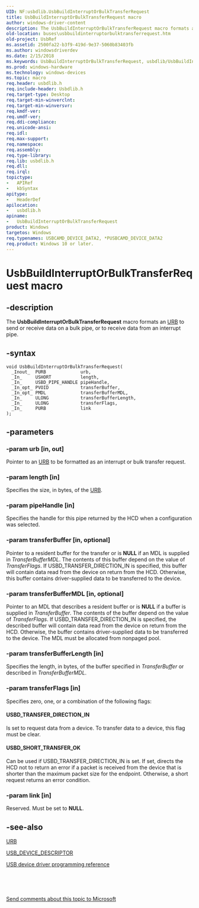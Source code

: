 ```yaml
---
UID: NF:usbdlib.UsbBuildInterruptOrBulkTransferRequest
title: UsbBuildInterruptOrBulkTransferRequest macro
author: windows-driver-content
description: The UsbBuildInterruptOrBulkTransferRequest macro formats an URB to send or receive data on a bulk pipe, or to receive data from an interrupt pipe.
old-location: buses\usbbuildinterruptorbulktransferrequest.htm
old-project: UsbRef
ms.assetid: 2500fa22-b3f9-419d-9e37-5060b83403fb
ms.author: windowsdriverdev
ms.date: 2/15/2018
ms.keywords: UsbBuildInterruptOrBulkTransferRequest, usbdlib/UsbBuildInterruptOrBulkTransferRequest, usbfunc_ecc1d157-942d-4d0e-9c07-9fef00cd5faf.xml, UsbBuildInterruptOrBulkTransferRequest routine [Buses], buses.usbbuildinterruptorbulktransferrequest
ms.prod: windows-hardware
ms.technology: windows-devices
ms.topic: macro
req.header: usbdlib.h
req.include-header: Usbdlib.h
req.target-type: Desktop
req.target-min-winverclnt: 
req.target-min-winversvr: 
req.kmdf-ver: 
req.umdf-ver: 
req.ddi-compliance: 
req.unicode-ansi: 
req.idl: 
req.max-support: 
req.namespace: 
req.assembly: 
req.type-library: 
req.lib: usbdlib.h
req.dll: 
req.irql: 
topictype:
-	APIRef
-	kbSyntax
apitype:
-	HeaderDef
apilocation:
-	usbdlib.h
apiname:
-	UsbBuildInterruptOrBulkTransferRequest
product: Windows
targetos: Windows
req.typenames: USBCAMD_DEVICE_DATA2, *PUSBCAMD_DEVICE_DATA2
req.product: Windows 10 or later.
---
```


# UsbBuildInterruptOrBulkTransferRequest macro


## -description


The <b>UsbBuildInterruptOrBulkTransferRequest</b> macro formats an <a href="..\usb\ns-usb-_urb.md">URB</a> to send or receive data on a bulk pipe, or to receive data from an interrupt pipe.


## -syntax


````
void UsbBuildInterruptOrBulkTransferRequest(
  _Inout_  PURB             urb,
  _In_     USHORT           length,
  _In_     USBD_PIPE_HANDLE pipeHandle,
  _In_opt_ PVOID            transferBuffer,
  _In_opt_ PMDL             transferBufferMDL,
  _In_     ULONG            transferBufferLength,
  _In_     ULONG            transferFlags,
  _In_     PURB             link
);
````


## -parameters




### -param urb [in, out]

Pointer to an <a href="..\usb\ns-usb-_urb.md">URB</a> to be formatted as an interrupt or bulk transfer request.


### -param length [in]

Specifies the size, in bytes, of the <a href="..\usb\ns-usb-_urb.md">URB</a>.


### -param pipeHandle [in]

Specifies the handle for this pipe returned by the HCD when a configuration was selected.


### -param transferBuffer [in, optional]

Pointer to a resident buffer for the transfer or is <b>NULL</b> if an MDL is supplied in <i>TransferBufferMDL</i>. The contents of this buffer depend on the value of <i>TransferFlags</i>. If USBD_TRANSFER_DIRECTION_IN is specified, this buffer will contain data read from the device on return from the HCD. Otherwise, this buffer contains driver-supplied data to be transferred to the device.


### -param transferBufferMDL [in, optional]

Pointer to an MDL that describes a resident buffer or is <b>NULL</b> if a buffer is supplied in <i>TransferBuffer</i>. The contents of the buffer depend on the value of <i>TransferFlags</i>. If USBD_TRANSFER_DIRECTION_IN is specified, the described buffer will contain data read from the device on return from the HCD. Otherwise, the buffer contains driver-supplied data to be transferred to the device. The MDL must be allocated from nonpaged pool.


### -param transferBufferLength [in]

Specifies the length, in bytes, of the buffer specified in <i>TransferBuffer</i> or described in <i>TransferBufferMDL</i>.


### -param transferFlags [in]

Specifies zero, one, or a combination of the following flags:





#### USBD_TRANSFER_DIRECTION_IN

Is set to request data from a device. To transfer data to a device, this flag must be clear.



#### USBD_SHORT_TRANSFER_OK

Can be used if USBD_TRANSFER_DIRECTION_IN is set. If set, directs the HCD not to return an error if a packet is received from the device that is shorter than the maximum packet size for the endpoint. Otherwise, a short request returns an error condition.


### -param link [in]

Reserved. Must be set to <b>NULL</b>.


## -see-also

<a href="..\usb\ns-usb-_urb.md">URB</a>



<a href="..\usbspec\ns-usbspec-_usb_device_descriptor.md">USB_DEVICE_DESCRIPTOR</a>



<a href="https://msdn.microsoft.com/library/windows/hardware/ff540134">USB device driver programming reference</a>



 

 

<a href="mailto:wsddocfb@microsoft.com?subject=Documentation%20feedback [UsbRef\buses]:%20UsbBuildInterruptOrBulkTransferRequest routine%20 RELEASE:%20(2/15/2018)&amp;body=%0A%0APRIVACY STATEMENT%0A%0AWe use your feedback to improve the documentation. We don't use your email address for any other purpose, and we'll remove your email address from our system after the issue that you're reporting is fixed. While we're working to fix this issue, we might send you an email message to ask for more info. Later, we might also send you an email message to let you know that we've addressed your feedback.%0A%0AFor more info about Microsoft's privacy policy, see http://privacy.microsoft.com/en-us/default.aspx." title="Send comments about this topic to Microsoft">Send comments about this topic to Microsoft</a>

